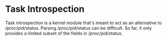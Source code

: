 # Task Introspection
Task introspection is a kernel module that's meant to act as an alternative to /proc/pid/status.
Parsing /proc/pid/status can be difficult.
So far, it only provides a limited subset of the fields in /proc/pid/status.

